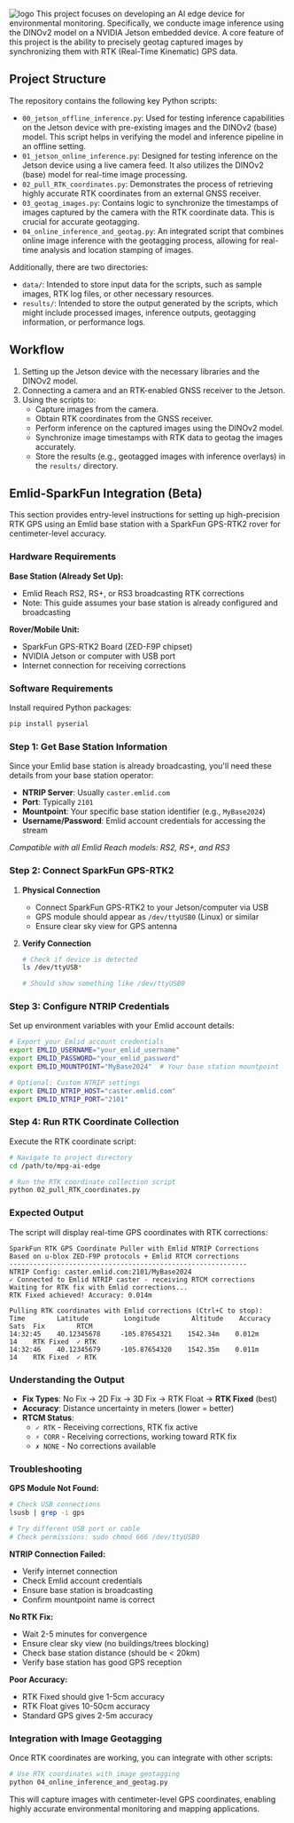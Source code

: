 ![logo](logo.png)
This project focuses on developing an AI edge device for environmental monitoring. Specifically, we conducte image inference using the DINOv2 model on a NVIDIA Jetson embedded device. A core feature of this project is the ability to precisely geotag captured images by synchronizing them with RTK (Real-Time Kinematic) GPS data.

## Project Structure

The repository contains the following key Python scripts:

*   `00_jetson_offline_inference.py`: Used for testing inference capabilities on the Jetson device with pre-existing images and the DINOv2 (base) model. This script helps in verifying the model and inference pipeline in an offline setting.
*   `01_jetson_online_inference.py`: Designed for testing inference on the Jetson device using a live camera feed. It also utilizes the DINOv2 (base) model for real-time image processing.
*   `02_pull_RTK_coordinates.py`: Demonstrates the process of retrieving highly accurate RTK coordinates from an external GNSS receiver.
*   `03_geotag_images.py`: Contains logic to synchronize the timestamps of images captured by the camera with the RTK coordinate data. This is crucial for accurate geotagging.
*   `04_online_inference_and_geotag.py`: An integrated script that combines online image inference with the geotagging process, allowing for real-time analysis and location stamping of images.

Additionally, there are two directories:

*   `data/`: Intended to store input data for the scripts, such as sample images, RTK log files, or other necessary resources.
*   `results/`: Intended to store the output generated by the scripts, which might include processed images, inference outputs, geotagging information, or performance logs.

## Workflow

1.  Setting up the Jetson device with the necessary libraries and the DINOv2 model.
2.  Connecting a camera and an RTK-enabled GNSS receiver to the Jetson.
3.  Using the scripts to:
    *   Capture images from the camera.
    *   Obtain RTK coordinates from the GNSS receiver.
    *   Perform inference on the captured images using the DINOv2 model.
    *   Synchronize image timestamps with RTK data to geotag the images accurately.
    *   Store the results (e.g., geotagged images with inference overlays) in the `results/` directory.

## Emlid-SparkFun Integration (Beta)

This section provides entry-level instructions for setting up high-precision RTK GPS using an Emlid base station with a SparkFun GPS-RTK2 rover for centimeter-level accuracy.

### Hardware Requirements

**Base Station (Already Set Up):**
- Emlid Reach RS2, RS+, or RS3 broadcasting RTK corrections
- Note: This guide assumes your base station is already configured and broadcasting

**Rover/Mobile Unit:**
- SparkFun GPS-RTK2 Board (ZED-F9P chipset)
- NVIDIA Jetson or computer with USB port
- Internet connection for receiving corrections

### Software Requirements

Install required Python packages:
```bash
pip install pyserial
```

### Step 1: Get Base Station Information

Since your Emlid base station is already broadcasting, you'll need these details from your base station operator:

- **NTRIP Server**: Usually `caster.emlid.com`
- **Port**: Typically `2101`
- **Mountpoint**: Your specific base station identifier (e.g., `MyBase2024`)
- **Username/Password**: Emlid account credentials for accessing the stream

*Compatible with all Emlid Reach models: RS2, RS+, and RS3*

### Step 2: Connect SparkFun GPS-RTK2

1. **Physical Connection**
   - Connect SparkFun GPS-RTK2 to your Jetson/computer via USB
   - GPS module should appear as `/dev/ttyUSB0` (Linux) or similar
   - Ensure clear sky view for GPS antenna

2. **Verify Connection**
   ```bash
   # Check if device is detected
   ls /dev/ttyUSB*
   
   # Should show something like /dev/ttyUSB0
   ```

### Step 3: Configure NTRIP Credentials

Set up environment variables with your Emlid account details:

```bash
# Export your Emlid account credentials
export EMLID_USERNAME="your_emlid_username"
export EMLID_PASSWORD="your_emlid_password"
export EMLID_MOUNTPOINT="MyBase2024"  # Your base station mountpoint

# Optional: Custom NTRIP settings
export EMLID_NTRIP_HOST="caster.emlid.com"
export EMLID_NTRIP_PORT="2101"
```

### Step 4: Run RTK Coordinate Collection

Execute the RTK coordinate script:

```bash
# Navigate to project directory
cd /path/to/mpg-ai-edge

# Run the RTK coordinate collection script
python 02_pull_RTK_coordinates.py
```

### Expected Output

The script will display real-time GPS coordinates with RTK corrections:

```
SparkFun RTK GPS Coordinate Puller with Emlid NTRIP Corrections
Based on u-blox ZED-F9P protocols + Emlid RTCM corrections
------------------------------------------------------------
NTRIP Config: caster.emlid.com:2101/MyBase2024
✓ Connected to Emlid NTRIP caster - receiving RTCM corrections
Waiting for RTK fix with Emlid corrections...
RTK Fixed achieved! Accuracy: 0.014m

Pulling RTK coordinates with Emlid corrections (Ctrl+C to stop):
Time        Latitude         Longitude        Altitude    Accuracy    Sats  Fix        RTCM
14:32:45    40.12345678     -105.87654321    1542.34m    0.012m      14    RTK Fixed  ✓ RTK
14:32:46    40.12345679     -105.87654320    1542.35m    0.011m      14    RTK Fixed  ✓ RTK
```

### Understanding the Output

- **Fix Types**: No Fix → 2D Fix → 3D Fix → RTK Float → **RTK Fixed** (best)
- **Accuracy**: Distance uncertainty in meters (lower = better)
- **RTCM Status**: 
  - `✓ RTK` - Receiving corrections, RTK fix active
  - `⚡ CORR` - Receiving corrections, working toward RTK fix
  - `✗ NONE` - No corrections available

### Troubleshooting

**GPS Module Not Found:**
```bash
# Check USB connections
lsusb | grep -i gps

# Try different USB port or cable
# Check permissions: sudo chmod 666 /dev/ttyUSB0
```

**NTRIP Connection Failed:**
- Verify internet connection
- Check Emlid account credentials
- Ensure base station is broadcasting
- Confirm mountpoint name is correct

**No RTK Fix:**
- Wait 2-5 minutes for convergence
- Ensure clear sky view (no buildings/trees blocking)
- Check base station distance (should be < 20km)
- Verify base station has good GPS reception

**Poor Accuracy:**
- RTK Fixed should give 1-5cm accuracy
- RTK Float gives 10-50cm accuracy
- Standard GPS gives 2-5m accuracy

### Integration with Image Geotagging

Once RTK coordinates are working, you can integrate with other scripts:

```bash
# Use RTK coordinates with image geotagging
python 04_online_inference_and_geotag.py
```

This will capture images with centimeter-level GPS coordinates, enabling highly accurate environmental monitoring and mapping applications.